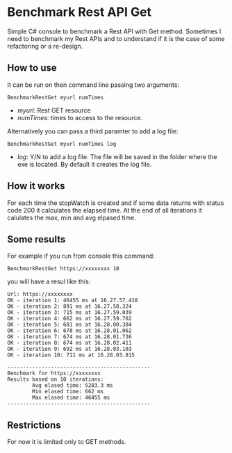 # Benchmark Rest API Get
Simple C# console to benchmark a Rest API with Get method.
Sometimes I need to benchmark my Rest APIs and to understand if it is the case of some refactoring or a re-design.



## How to use
It can be run on then command line passing two arguments:

`BenchmarkRestGet myurl numTimes`
- *myurl*: Rest GET resource
- *numTimes*: times to access to the resource.

Alternatively you can pass a third paramter to add a log file:

`BenchmarkRestGet myurl numTimes log`
- *log*: Y/N to add a log file. The file will be saved in the folder where the exe is located. By default it creates the log file.


## How it works
For each time the stopWatch is created and if some data returns with status code 200 it calculates the elapsed time.
At the end of all iterations it calulates the max, min and avg elpased time.

## Some results
For example if you run from console this command:

`BenchmarkRestGet https://xxxxxxxx 10`

you will have a resul like this:

```
Url: https://xxxxxxxx
OK - iteration 1: 46455 ms at 16.27.57.418
OK - iteration 2: 891 ms at 16.27.58.324
OK - iteration 3: 715 ms at 16.27.59.039
OK - iteration 4: 662 ms at 16.27.59.702
OK - iteration 5: 681 ms at 16.28.00.384
OK - iteration 6: 678 ms at 16.28.01.062
OK - iteration 7: 674 ms at 16.28.01.736
OK - iteration 8: 674 ms at 16.28.02.411
OK - iteration 9: 692 ms at 16.28.03.103
OK - iteration 10: 711 ms at 16.28.03.815

----------------------------------------------
Benchmark for https://xxxxxxxx
Results based on 10 iterations: 
        Avg elased time: 5283.3 ms
        Min elased time: 662 ms
        Max elased time: 46455 ms
----------------------------------------------
```

## Restrictions
For now it is limited only to GET methods.
